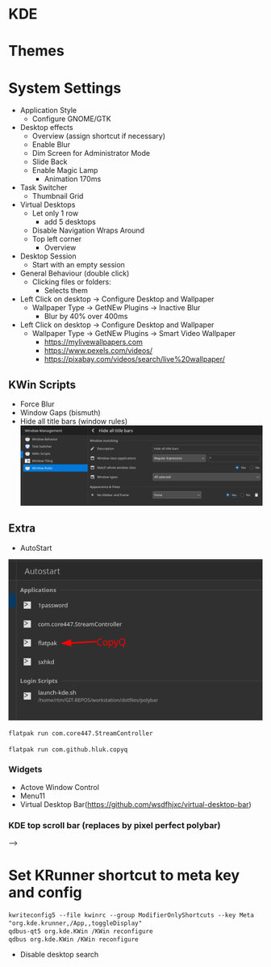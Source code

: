 # KDE

# Themes

# System Settings

- Application Style
  - Configure GNOME/GTK
- Desktop effects
  - Overview (assign shortcut if necessary)
  - Enable Blur
  - Dim Screen for Administrator Mode
  - Slide Back
  - Enable Magic Lamp
    - Animation 170ms
  <!-- - Enable Wobby Windows -->
    <!-- - Uncheck Wobbly when resizing. -->
- Task Switcher
  - Thumbnail Grid
- Virtual Desktops
  - Let only 1 row
    - add 5 desktops
  - Disable Navigation Wraps Around
  - Top left corner
    - Overview
- Desktop Session
  - Start with an empty session
- General Behaviour (double click)
  - Clicking files or folders: 
    - Selects them
- Left Click on desktop -> Configure Desktop and Wallpaper
  - Wallpaper Type -> GetNEw Plugins -> Inactive Blur
    - Blur by 40% over 400ms
- Left Click on desktop -> Configure Desktop and Wallpaper
  - Wallpaper Type -> GetNEw Plugins -> Smart Video Wallpaper
    - https://mylivewallpapers.com
    - https://www.pexels.com/videos/
    - https://pixabay.com/videos/search/live%20wallpaper/

## KWin Scripts

- Force Blur
- Window Gaps (bismuth)
- Hide all title bars (window rules)
  ![alt text](../../assets/hide-all-titleBars.png)

## Extra 
- AutoStart

![alt text](../../assets/autostartkde.png)

```
flatpak run com.core447.StreamController

flatpak run com.github.hluk.copyq
```


### Widgets

- Actove Window Control
- Menu11
- Virtual Desktop Bar(https://github.com/wsdfhjxc/virtual-desktop-bar)




### KDE top scroll bar (replaces by pixel perfect polybar)
<!-- 1. Add commond empty panel
2. Edit ~/.config/plasma-org.kde.plasma.desktop-appletsrc
   1. add under [ActionPlugins][1]
      1. wheel:Vertical;NoModifier=org.kde.switchdesktop
3. Keyboard and shortcut for menu -> Alt + F1
4. Disable notification system tray (top panel)
5. Change ~/.config/plasmashellrc
   1. thickness=5 to thickness=3 --> -->


# Set KRunner shortcut to meta key and config

```
kwriteconfig5 --file kwinrc --group ModifierOnlyShortcuts --key Meta "org.kde.krunner,/App,,toggleDisplay"
qdbus-qt5 org.kde.KWin /KWin reconfigure
qdbus org.kde.KWin /KWin reconfigure
```

- Disable desktop search